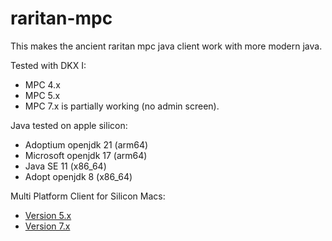 # raritan-mpc
This makes the ancient raritan mpc java client work with more modern java.

Tested with DKX I:
* MPC 4.x
* MPC 5.x
* MPC 7.x is partially working (no admin screen).

Java tested on apple silicon:
* Adoptium openjdk 21 (arm64)
* Microsoft openjdk 17 (arm64)
* Java SE 11 (x86_64)
* Adopt openjdk 8 (x86_64)

Multi Platform Client for Silicon Macs:
* [Version 5.x](https://github.com/michalkouril/raritan-mpc/blob/main/apps/RaritanClient5.zip)
* [Version 7.x](https://github.com/michalkouril/raritan-mpc/blob/main/apps/RaritanClient7.zip)

